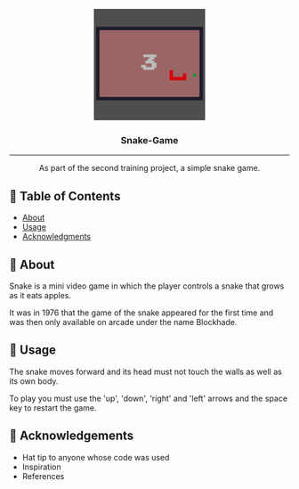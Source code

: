 <p align="center">
  <a href="" rel="noopener">
 <img width=200px height=200px src="images/logo.png" alt="Project Logo"></a>
</p>

<h3 align="center">Snake-Game</h3>

---

<p align="center"> As part of the second training project, a simple snake game.
    <br> 
</p>

## 📝 Table of Contents

- [About](#about)
- [Usage](#usage)
- [Acknowledgments](#acknowledgement)
<!-- - [Built Using](#built_using)
- [TODO](../TODO.md)
- [Contributing](../CONTRIBUTING.md) 
- [Authors](#authors)-->

## 🧐 About <a name = "about"></a>

Snake is a mini video game in which the player controls a snake that grows as it eats apples. 

It was in 1976 that the game of the snake appeared for the first time and was then only available on arcade under the name Blockhade.

## 🎈 Usage <a name="usage"></a>

The snake moves forward and its head must not touch the walls as well as its own body.

To play you must use the 'up', 'down', 'right' and 'left' arrows and the space key to restart the game.

## 🎉 Acknowledgements <a name = "acknowledgement"></a>

- Hat tip to anyone whose code was used
- Inspiration
- References
